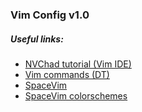 ### Vim Config v1.0

##### Useful links:
- [NVChad tutorial (Vim IDE)](https://youtu.be/Mtgo-nP_r8Y)
- [Vim commands (DT)](https://youtu.be/ER5JYFKkYDg)
- [SpaceVim](https://spacevim.org/)
- [SpaceVim colorschemes](https://spacevim.org/layers/colorscheme/)

